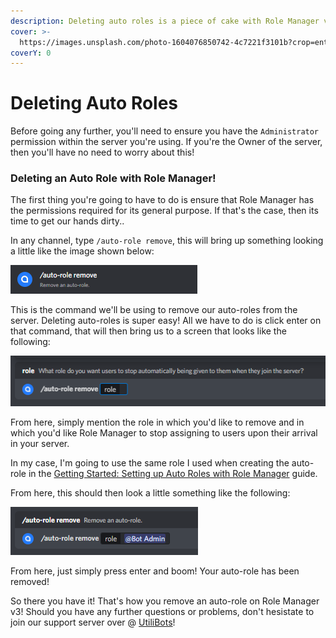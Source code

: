 ```yaml
---
description: Deleting auto roles is a piece of cake with Role Manager v3!
cover: >-
  https://images.unsplash.com/photo-1604076850742-4c7221f3101b?crop=entropy&cs=tinysrgb&fm=jpg&ixid=MnwxOTcwMjR8MHwxfHNlYXJjaHw0fHxncmFkaWVudHxlbnwwfHx8fDE2NTMxODU2NTU&ixlib=rb-1.2.1&q=80
coverY: 0
---
```


# Deleting Auto Roles

Before going any further, you'll need to ensure you have the `Administrator` permission within the server you're using. If you're the Owner of the server, then you'll have no need to worry about this!

### Deleting an Auto Role with Role Manager!

The first thing you're going to have to do is ensure that Role Manager has the permissions required for its general purpose. If that's the case, then its time to get our hands dirty..

In any channel, type `/auto-role remove`, this will bring up something looking a little like the image shown below:

![](<../.gitbook/assets/image (7) (1).png>)

This is the command we'll be using to remove our auto-roles from the server. Deleting auto-roles is super easy! All we have to do is click enter on that command, that will then bring us to a screen that looks like the following:&#x20;

![](<../.gitbook/assets/image (1) (1).png>)

From here, simply mention the role in which you'd like to remove and in which you'd like Role Manager to stop assigning to users upon their arrival in your server.

In my case, I'm going to use the same role I used when creating the auto-role in the [Getting Started: Setting up Auto Roles with Role Manager](../p/auto-roles.md) guide.

From here, this should then look a little something like the following:

![](<../.gitbook/assets/image (5) (1).png>)

From here, just simply press enter and boom! Your auto-role has been removed!

So there you have it! That's how you remove an auto-role on Role Manager v3! Should you have any further questions or problems, don't hesistate to join our support server over @ [UtiliBots](https://discord.gg/cAtc7kZbPX)!
